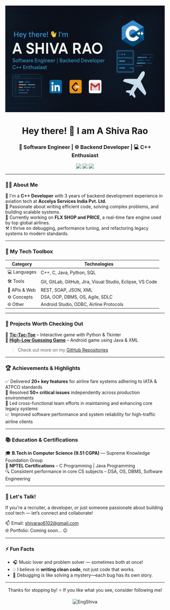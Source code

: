 <!-- Profile README for EngShiva -->
<p align="center">
  <img src="https://github.com/EngShiva/EngShiva/blob/main/Github%20Banner.png" alt="GitHub Banner" />
</p>

<h1 align="center">Hey there! 👋 I am A Shiva Rao</h1>
<h3 align="center">🚀 Software Engineer | ⚙️ Backend Developer | 💻 C++ Enthusiast</h3>

<p align="center">
  <a href="https://www.linkedin.com/in/shiva6102/"><img src="https://img.shields.io/badge/LinkedIn-blue?logo=linkedin&style=for-the-badge" /></a>
  <a href="https://leetcode.com/u/Shiva6102/"><img src="https://img.shields.io/badge/LeetCode-orange?logo=leetcode&style=for-the-badge" /></a>
  <a href="mailto:shivarao6102@gmail.com"><img src="https://img.shields.io/badge/Gmail-red?logo=gmail&style=for-the-badge" /></a>
</p>

---

### 👨‍💻 About Me

🎯 I'm a **C++ Developer** with 3 years of backend development experience in aviation tech at **Accelya Services India Pvt. Ltd.**  
🧠 Passionate about writing efficient code, solving complex problems, and building scalable systems.  
🚢 Currently working on **FLX SHOP and PRICE**, a real-time fare engine used by top global airlines.  
⚒️ I thrive on debugging, performance tuning, and refactoring legacy systems to modern standards.

---

### 🧠 My Tech Toolbox

| Category | Technologies |
|---------|--------------|
| 💻 Languages | C++, C, Java, Python, SQL |
| 🛠 Tools | Git, GitLab, GitHub, Jira, Visual Studio, Eclipse, VS Code |
| 🔌 APIs & Web | REST, SOAP, JSON, XML |
| ⚙️ Concepts | DSA, OOP, DBMS, OS, Agile, SDLC |
| 🌐 Other | Android Studio, ODBC, Airline Protocols |

---

### 🧩 Projects Worth Checking Out

🔹 **[Tic-Tac-Toe](https://github.com/EngShiva/Tic-Tac-Toe-Game)** – Interactive game with Python & Tkinter  
🔹 **[High-Low Guessing Game](https://github.com/EngShiva/High-Low-Game)** – Android game using Java & XML  

> Check out more on my [GitHub Repositories](https://github.com/EngShiva?tab=repositories)

---

### 🏆 Achievements & Highlights

✅ Delivered **20+ key features** for airline fare systems adhering to IATA & ATPCO standards  
🐞 Resolved **50+ critical issues** independently across production environments  
💼 Led cross-functional team efforts in maintaining and enhancing core legacy systems  
📈 Improved software performance and system reliability for high-traffic airline clients

---

### 📚 Education & Certifications

🎓 **B.Tech in Computer Science (9.51 CGPA)** — Supreme Knowledge Foundation Group  
📜 **NPTEL Certifications** – C Programming | Java Programming  
🔍 Consistent performance in core CS subjects – DSA, OS, DBMS, Software Engineering

---

### 💬 Let's Talk!

If you're a recruiter, a developer, or just someone passionate about building cool tech — let’s connect and collaborate!

📫 Email: [shivarao6102@gmail.com](mailto:shivarao6102@gmail.com)  
🌐 Portfolio: Coming soon... 😉  

---

### ⚡ Fun Facts

- 🎧 Music lover and problem solver — sometimes both at once!
- 💡 I believe in **writing clean code**, not just code that works.
- 🧩 Debugging is like solving a mystery—each bug has its own story.

---

<p align="center">Thanks for stopping by! ⭐️ If you like what you see, consider following me!</p>
<p align="center"><img src="https://komarev.com/ghpvc/?username=EngShiva&style=flat-square&color=blue" alt="EngShiva" /></p>

